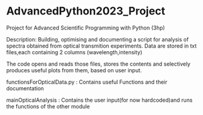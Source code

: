 # AdvancedPython2023_Project
Project for  Advanced Scientific Programming with Python (3hp)

Description: Building, optimising and documenting a script for analysis
of spectra obtained from optical transmition experiments. 
Data are stored in txt files,each containing 2 columns (wavelength,intensity)

The code opens and reads those files, stores the contents and selectively
produces useful plots from them, based on user input.


functionsForOpticalData.py : Contains useful Functions and their documentation

mainOpticalAnalysis        : Contains the user input(for now hardcoded)and runs the functions of the other module

